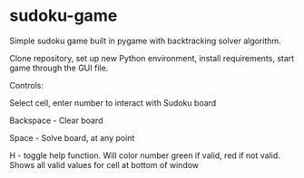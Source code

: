 # sudoku-game
Simple sudoku game built in pygame with backtracking solver algorithm.

Clone repository, set up new Python environment, install requirements, start game through the GUI file.

Controls: 

Select cell, enter number to interact with Sudoku board

Backspace - Clear board

Space - Solve board, at any point

H - toggle help function. Will color number green if valid, red if not valid. Shows all valid values for cell at bottom of window
